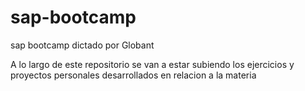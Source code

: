 # sap-bootcamp
sap bootcamp dictado por Globant

A lo largo de este repositorio se van a estar subiendo los ejercicios y proyectos personales desarrollados en relacion a la materia

